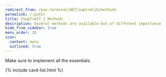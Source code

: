 ```yaml
---
redirect_from: /pax-terminal/NET/swptrmlib/methods
permalink: /:path/
title: ISwpTrmIf_1 Methods
description: Several methods are available but of different importance. Find out what needs to be implemented.
hide_from_sidebar: true
menu_order: 10
icon:
  content: menu
  outlined: true
---
```

Make sure to implement all the essentials.

{% include card-list.html %}
